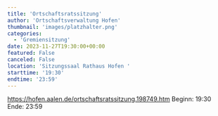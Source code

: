 ```yaml
---
title: 'Ortschaftsratssitzung'
author: 'Ortschaftsverwaltung Hofen'
thumbnail: 'images/platzhalter.png'
categories:
  - 'Gremiensitzung'
date: 2023-11-27T19:30:00+00:00
featured: False
canceled: False
location: 'Sitzungssaal Rathaus Hofen '
starttime: '19:30'
endtime: '23:59'
---
```

https://hofen.aalen.de/ortschaftsratssitzung.198749.htm
Beginn: 19:30
 Ende: 23:59